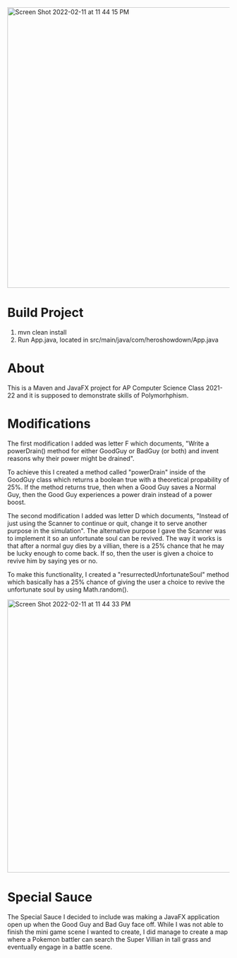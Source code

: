 <img width="636" alt="Screen Shot 2022-02-11 at 11 44 15 PM" src="https://user-images.githubusercontent.com/73650235/153696940-09ff2fe3-bf22-42a9-9c30-fa2b4997be7d.png">


# Build Project

1. mvn clean install
2. Run App.java, located in src/main/java/com/heroshowdown/App.java

# About

This is a Maven and JavaFX project for AP Computer Science Class 2021-22 and it is 
supposed to demonstrate skills of Polymorhphism. 

# Modifications

The first modification I added was letter F which documents, "Write a powerDrain() method for either GoodGuy or BadGuy  (or both) and invent reasons why their power might be drained".

To achieve this I created a method called "powerDrain" inside of the GoodGuy class which returns a boolean true with a theoretical propability of 25%. If the method returns true, then when a Good Guy saves a Normal Guy, then the Good Guy experiences a power drain instead of a power boost.

The second modification I added was letter D which documents, "Instead of just using the Scanner to continue or quit, change it to serve another purpose in the simulation". The alternative purpose I gave the Scanner was to implement it so an unfortunate soul can be revived. The way it works is that after a normal guy dies by a villian, there is a 25% chance that he may be lucky enough to come back. If so, then the user is given a choice to revive him by saying yes or no.

To make this functionality, I created a "resurrectedUnfortunateSoul" method which basically has a 25% chance of giving the user a choice to revive the unfortunate soul by using Math.random().


<img width="619" alt="Screen Shot 2022-02-11 at 11 44 33 PM" src="https://user-images.githubusercontent.com/73650235/153696930-8969bd11-13f9-4c9f-a9fa-81551233661e.png">

# Special Sauce

The Special Sauce I decided to include was making a JavaFX application open up when the Good Guy and Bad Guy face off. While I was not able to finish the mini game scene I wanted to create, I did manage to create a map where a Pokemon battler can search the Super Villian in tall grass and eventually engage in a battle scene. 

